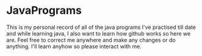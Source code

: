 # JavaPrograms

This is my personal record of all of the java programs I've practised till date and while learning java, I also want to learn how github works so here we are.
Feel free to correct me anywhere and make any changes or do anything. I'll learn anyhow so please interact with me.
